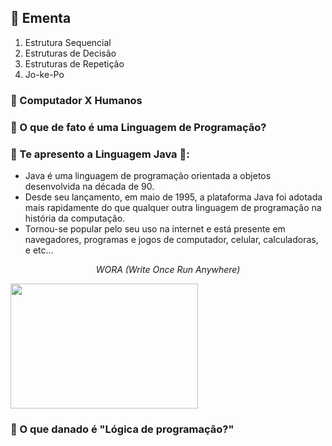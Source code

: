 <h2>📝 Ementa</h2>

<ol>
    <li>Estrutura Sequencial</li>
    <li>Estruturas de Decisão</li>
    <li>Estruturas de Repetição</li>
    <li>Jo-ke-Po</li>
</ol>

<h3>🔸 Computador X Humanos </h3>

<h3>🔸️ O que de fato é uma Linguagem de Programação?</h3>

<h3>🔸 Te apresento a Linguagem Java 🖤:</h3>
<p>
    <ul>
        <li>Java é uma linguagem de programação orientada a objetos desenvolvida na década de 90.</li>
        <li>Desde seu lançamento, em maio de 1995, a plataforma Java foi adotada mais rapidamente do que qualquer outra
        linguagem de programação na história da computação.</li>
        <li>Tornou-se popular pelo seu uso na internet e está presente em navegadores, programas e jogos de computador, celular,
        calculadoras, e etc...</li>
    </ul>
</p>

<p align="center"><em> WORA (Write Once Run Anywhere)</em></p>

<img src="https://rogerioaraujo.files.wordpress.com/2013/01/visaogeraldevjava.png" width="300" height="200" />

<h3>🔸 O que danado é "Lógica de programação?"</h3>

